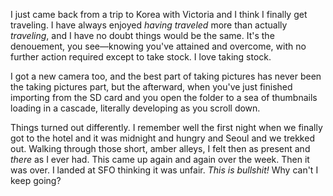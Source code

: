 I just came back from a trip to Korea with Victoria and I think I finally get traveling. I have always enjoyed <i>having traveled</i> more than actually <i>traveling</i>, and I have no doubt things would be the same. It's the denouement, you see&mdash;knowing you've attained and overcome, with no further action required except to take stock. I love taking stock. 

I got a new camera too, and the best part of taking pictures has never been the taking pictures part, but the afterward, when you've just finished importing from the SD card and you open the folder to a sea of thumbnails loading in a cascade, literally developing as you scroll down.

Things turned out differently. I remember well the first night when we finally got to the hotel and it was midnight and hungry and Seoul and we trekked out. Walking through those short, amber alleys, I felt then as present and <i>there</i> as I ever had. This came up again and again over the week. Then it was over. I landed at SFO thinking it was unfair. <i>This is bullshit!</i> Why can't I keep going?
